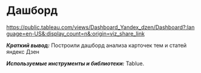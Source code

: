# Дашборд

https://public.tableau.com/views/Dashboard_Yandex_dzen/Dashboard?:language=en-US&:display_count=n&:origin=viz_share_link

***Краткий вывод:*** Построили дашборд анализа карточек тем и статей яндекс Дзен

***Используемые инструменты и библиотеки:*** Tablue. 

 

